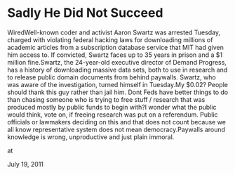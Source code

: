 # Sadly He Did Not Succeed
WiredWell-known coder and activist Aaron Swartz was arrested Tuesday, charged with violating federal hacking laws for downloading millions of academic articles from a subscription database service that MIT had given him access to. If convicted, Swartz faces up to 35 years in prison and a $1 million fine.Swartz, the 24-year-old executive director of Demand Progress, has a history of downloading massive data sets, both to use in research and to release public domain documents from behind paywalls. Swartz, who was aware of the investigation, turned himself in Tuesday.My $0.02? People should thank this guy rather than jail him. Dont Feds have better things to do than chasing someone who is trying to free stuff / research that was produced mostly by public funds to begin with?I wonder what the public would think, vote on, if freeing research was put on a referendum. Public officials or lawmakers deciding on this and that does not count because we all know representative system does not mean democracy.Paywalls around knowledge is wrong, unproductive and just plain immoral.







at

July 19, 2011















